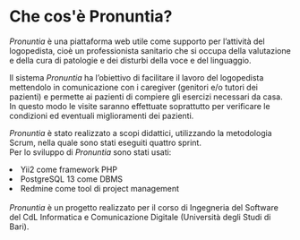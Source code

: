 # Che cos'è Pronuntia?
<i>Pronuntia</i> è una piattaforma web utile come supporto per l’attività del logopedista, cioè un professionista sanitario che si occupa della valutazione e della cura di patologie e dei disturbi della
voce e del linguaggio.

Il sistema <i>Pronuntia</i> ha l’obiettivo di facilitare il lavoro del logopedista mettendolo in comunicazione con i caregiver (genitori e/o tutori dei pazienti) 
e permette ai pazienti di compiere gli esercizi necessari da casa. In questo 
modo le visite saranno effettuate soprattutto per verificare le condizioni ed 
eventuali miglioramenti dei pazienti.

<i>Pronuntia</i> è stato realizzato a scopi didattici, utilizzando la metodologia Scrum, nella quale sono stati eseguiti quattro sprint. <br>Per lo sviluppo di <i>Pronuntia</i> sono stati usati:
<li>Yii2 come framework PHP</li>
<li>PostgreSQL 13 come DBMS</li>
<li>Redmine come tool di project management</li>
<br>
<i>Pronuntia</i> è un progetto realizzato per il corso di Ingegneria del Software del CdL Informatica e Comunicazione Digitale (Università degli Studi di Bari).
